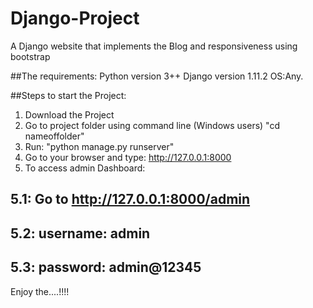 # Django-Project
A Django website that implements the Blog and responsiveness using bootstrap

##The requirements:
Python version 3++
Django version 1.11.2
OS:Any.

##Steps to start the Project:
1. Download the Project
2. Go to project folder using command line (Windows users) "cd nameoffolder"
3. Run: "python manage.py runserver"
4. Go to your browser and type: http://127.0.0.1:8000
5. To access admin Dashboard:
##  5.1: Go to http://127.0.0.1:8000/admin
##  5.2: username: admin
##  5.3: password: admin@12345

  Enjoy the....!!!!
